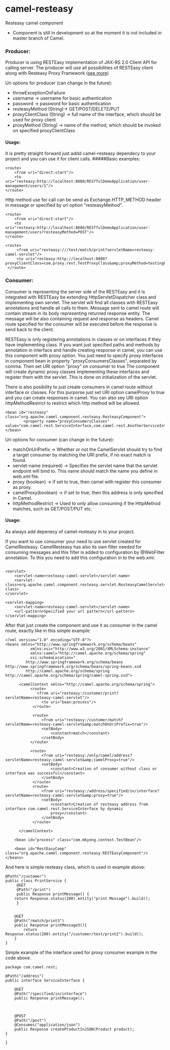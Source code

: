 camel-resteasy
==============
Resteasy camel component
* Component is still in development so at the moment it is not included in master branch of Camel. 

### Producer:
Producer is using RESTEasy implementation of JAX-RS 2.0 Client API for calling server. The producer will use all possibilities of RESTEasy client along with Resteasy Proxy Framework ([see more](http://docs.jboss.org/resteasy/docs/3.0-beta-3/userguide/html/RESTEasy_Client_Framework.html))

Uri options for producer (can change in the future):
* throwExceptionOnFailure
* username -> username for basic authentication
* password -> password for basic authentication
* resteasyMethod (String)-> GET/POST/DELETE/PUT 
* proxyClientClass (String) -> full name of the interface, which should be used for proxy client
* proxyMethod (String) -> name of the method, which should be invoked on specified proxyClientClass


#### Usage:
It is pretty straight forward just addd camel-resteasy dependecy to your project and you can use it for client calls.
#####Basic examples:
``` 
<route>
    <from uri="direct:start"/>
    <to uri="resteasy:http://localhost:8080/RESTfulDemoApplication/user-management/users/1"/>
</route>
``` 
Http method use for call can be send as Exchange.HTTP_METHOD header in message or specified by uri option "resteasyMethod".
```
<route>
    <from uri="direct:start"/>
    <to uri="resteasy:http://localhost:8080/RESTfulDemoApplication/user-management/users?resteasyMethod=POST"/>
</route>

<route>
     <from uri="resteasy:///test/match/print?servletName=resteasy-camel-servlet"/>
     <to uri="resteasy:http://localhost:8080?proxyClientClass=com.proxy.rest.TestProxyClass&amp;proxyMethod=testingProxyMethod"/>
 </route>
``` 
### Consumer:
Consumer is representing the server side of the RESTEasy and it is integrated with RESTEasy be extending HttpServletDispatcher class and implementing own servlet. The servlet will find all classes with RESTEasy annotations and handle all calls to them. Message sent to camel route will contain stream in its body representing returned response entity. The message will be also containing request and response as headers. Camel route specified for the consumer will be executed before the response is send back to the client.

RESTEasy is only registering annotations in classes or on interfaces if they have implementing class. If you want just specified paths and methods by annotation in interface and handle creating response in camel, you can use this component with proxy option. You just need to specify proxy interfaces in component bean in property "proxyConsumersClasses", separated by comma.
Then set URI option "proxy" on consumer to true The component will create dynamic proxy classes implementing these interfaces and register them with the servlet. This is done on initialization of the servlet.

There is also posibility to just create consumers in camel route without interface or classes. For this purporse just set URI option camelProxy to true and you can create responses in camel. You can also sey URI option httpMethodRestrict to restrict which http method will be allowed.
``` 
<bean id="resteasy" class="org.apache.camel.component.resteasy.ResteasyComponent">
        <property name="proxyConsumersClasses" value="com.camel.rest.ServiceInterface,com.camel.rest.AnotherServiceInterface"/>
</bean>
``` 

Uri options for consumer (can change in the future):
* matchOnUriPrefix        -> Whether or not the CamelServlet should try to find a target consumer by matching the URI prefix, if no exact match is found. 
* servlet-name (required) -> Specifies the servlet name that the servlet endpoint will bind to. This name should match the name you define in web.xml file. 
* proxy (boolean) -> if set to true, then camel with register this consumer as proxy.
* camelProxy(boolean) -> if set to true, then this address is only specified in Camel.
* httpMethodRestrict ->  Used to only allow consuming if the HttpMethod matches, such as GET/POST/PUT etc.


#### Usage:
As always add depenecy of camel-resteasy in to your project.

If you want to use consumer your need to use servlet created for CamelResteasy. CamelResteasy has also its own filter
needed for consuming messages and this filter is added to configuration by @WebFilter annotation. To this you need to
add this configuration in to the web.xml:
``` 

<servlet>
	<servlet-name>resteasy-camel-servlet</servlet-name>
	<servlet-class>org.apache.camel.component.resteasy.servlet.ResteasyCamelServlet</servlet-class>
</servlet>

<servlet-mapping>
	<servlet-name>resteasy-camel-servlet</servlet-name>
	<url-pattern>Specified your url pattern</url-pattern>
</servlet-mapping>
``` 


After that just create the component and use it as consumer in the camel route, exactly like in this simple example:
``` 
<?xml version="1.0" encoding="UTF-8"?>
<beans xmlns="http://www.springframework.org/schema/beans"
           xmlns:xsi="http://www.w3.org/2001/XMLSchema-instance"
           xmlns:camel="http://camel.apache.org/schema/spring"
           xsi:schemaLocation="
         http://www.springframework.org/schema/beans http://www.springframework.org/schema/beans/spring-beans.xsd
         http://camel.apache.org/schema/spring http://camel.apache.org/schema/spring/camel-spring.xsd">

      <camelContext xmlns="http://camel.apache.org/schema/spring">
           <route>
              <from uri="resteasy:/customer/print?servletName=resteasy-camel-servlet"/>
                <to uri="bean:process"/>
            </route>           

            <route>
                <from uri="resteasy:/customer/match?servletName=resteasy-camel-servlet&amp;matchOnUriPrefix=true"/>
                <setBody>
                    <constant>match</constant>
                </setBody>
           </route>   
           
           <route>
                <from uri="resteasy:/only/camel/address?servletName=resteasy-camel-servlet&amp;camelProxy=true"/>
                <setBody>
                    <constant>Creation of consumer without class or interface was successful</constant>
                </setBody>
            </route>
            <route>
                <from uri="resteasy:/address/specified/in/interface?servletName=resteasy-camel-servlet&amp;proxy=true"/>
                <setBody>
                    <constant>Creation of resteasy address from interface com.camel.rest.ServiceInterface by dynamic
                    proxy</constant>
                </setBody>
            </route>

      </camelContext>

    <bean id="process" class="com.mkyong.context.TestBean"/>

    <bean id="RestEasyComp" class="org.apache.camel.component.resteasy.RESTEasyComponent"/>
</beans>
``` 
And here is simple resteasy class, which is used in example above:
``` 
@Path("/customer")
public class PrintService {
     @GET
     @Path("/print")
     public Response printMessage() {
	return Response.status(200).entity("print Message").build();
     }


    @GET
    @Path("/match/print3")
    public Response printMessage3(){
        return Response.status(200).entity("/customer/test/print2").build();
    }
}
``` 
Simple example of the interface used for proxy consumer example in the code above.
``` 
package com.camel.rest;

@Path("/address")
public interface ServiceInterface {

    @GET
    @Path("/specified/in/interface")
    public Response printMessage();



    @POST
    @Path("/post")
    @Consumes("application/json")
    public Response createProductInJSON(Product product);
}

}
``` 
